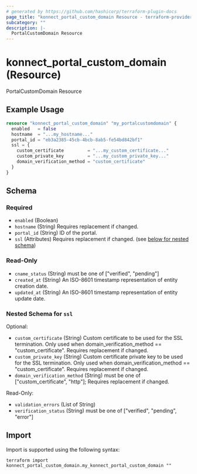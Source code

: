 ```yaml
---
# generated by https://github.com/hashicorp/terraform-plugin-docs
page_title: "konnect_portal_custom_domain Resource - terraform-provider-konnect"
subcategory: ""
description: |-
  PortalCustomDomain Resource
---
```


# konnect_portal_custom_domain (Resource)

PortalCustomDomain Resource

## Example Usage

```terraform
resource "konnect_portal_custom_domain" "my_portalcustomdomain" {
  enabled   = false
  hostname  = "...my_hostname..."
  portal_id = "eb3a2385-45cb-4bcb-8ab5-fe54bd842bf1"
  ssl = {
    custom_certificate         = "...my_custom_certificate..."
    custom_private_key         = "...my_custom_private_key..."
    domain_verification_method = "custom_certificate"
  }
}
```

<!-- schema generated by tfplugindocs -->
## Schema

### Required

- `enabled` (Boolean)
- `hostname` (String) Requires replacement if changed.
- `portal_id` (String) ID of the portal.
- `ssl` (Attributes) Requires replacement if changed. (see [below for nested schema](#nestedatt--ssl))

### Read-Only

- `cname_status` (String) must be one of ["verified", "pending"]
- `created_at` (String) An ISO-8601 timestamp representation of entity creation date.
- `updated_at` (String) An ISO-8601 timestamp representation of entity update date.

<a id="nestedatt--ssl"></a>
### Nested Schema for `ssl`

Optional:

- `custom_certificate` (String) Custom certificate to be used for the SSL termination. Only used when domain_verification_method == "custom_certificate". Requires replacement if changed.
- `custom_private_key` (String) Custom certificate private key to be used for the SSL termination. Only used when domain_verification_method == "custom_certificate". Requires replacement if changed.
- `domain_verification_method` (String) must be one of ["custom_certificate", "http"]; Requires replacement if changed.

Read-Only:

- `validation_errors` (List of String)
- `verification_status` (String) must be one of ["verified", "pending", "error"]

## Import

Import is supported using the following syntax:

```shell
terraform import konnect_portal_custom_domain.my_konnect_portal_custom_domain ""
```
